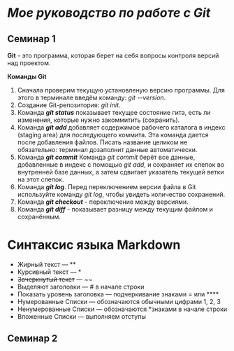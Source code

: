 # *Мое руководство по работе с Git*
## Семинар 1
**Git** - это программа, которая берет
на себя вопросы контроля версий
над проектом.

**Команды Git**

1. Сначала проверим текущую установленую версию программы. Для этого в терминале введём команду: *git --version*.
2. Создание Git-репозитория: *git init*.
3. Команда ***git status*** показывает текущее состояние гита, есть ли изменения, которые нужно закоммитить (сохранить).
4. Команда ***git add*** добавляет содержимое рабочего каталога в индекс (staging area) для последующего коммита. Эта команда дается после добавления файлов. Писать название целиком не обязательно: терминал дозаполнит данные автоматически.
5. Команда ***git commit*** Команда *git commit* берёт все данные, добавленные в индекс с помощью *git add*, и сохраняет их
слепок во внутренней базе данных, а затем сдвигает указатель текущей ветки на этот слепок.
6. Команда ***git log***. Перед переключением версии файла в Git используйте команду *git log*, чтобы увидеть количество сохранений.
7. Команда ***git checkout*** - переключение между версиями. 
8. Команда ***git diff*** - показывает разницу между текущим файлом и сохранённым.
 
# **Синтаксис языка Markdown**
* Жирный текст — **
* Курсивный текст — *
* ~~Зачеркнутый текст~~ — ~~
* Выделяют заголовки — # в начале строки
* Показать уровень заголовка —
подчеркивание знаками = или ****
* Нумерованные Списки — обозначаются
обычными цифрами 1, 2, 3
* Ненумерованные Списки — обозначаются
*знаками в начале строки
* Вложенные Списки — выполняем отступы 
## Семинар 2
